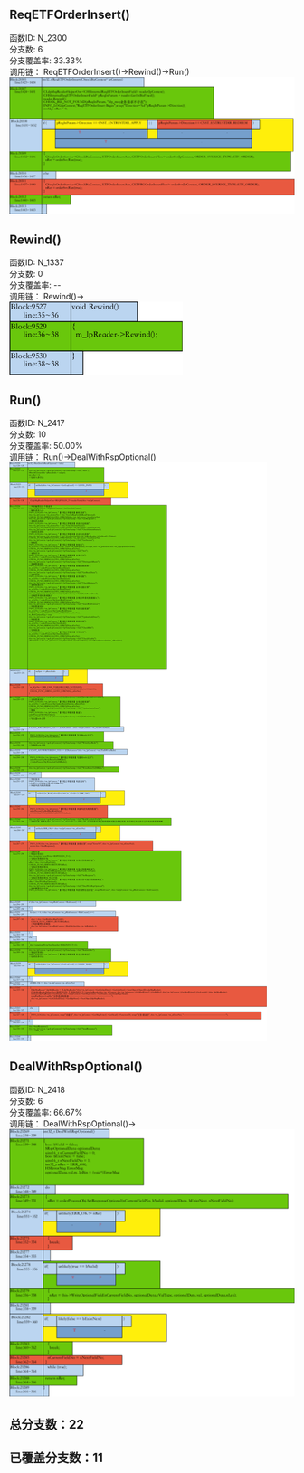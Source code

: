 <h2 id="reqetforderinsert">ReqETFOrderInsert()</h2>
<p>函数ID: N_2300<br>分支数: 6<br>分支覆盖率: 33.33%<br>调用链：
ReqETFOrderInsert()-&gt;Rewind()-&gt;Run()<br><img alt="Alt Text" src="https://raw.githubusercontent.com/Brook108/abhs/main/InitCoverage//ReqETFOrderInsert_Img/2300.png" /></p>
<h2 id="rewind">Rewind()</h2>
<p>函数ID: N_1337<br>分支数: 0<br>分支覆盖率: --<br>调用链：
Rewind()-&gt;<br><img alt="Alt Text" src="https://raw.githubusercontent.com/Brook108/abhs/main/InitCoverage//ReqETFOrderInsert_Img/1337.png" /></p>
<h2 id="run">Run()</h2>
<p>函数ID: N_2417<br>分支数: 10<br>分支覆盖率: 50.00%<br>调用链：
Run()-&gt;DealWithRspOptional()<br><img alt="Alt Text" src="https://raw.githubusercontent.com/Brook108/abhs/main/InitCoverage//ReqETFOrderInsert_Img/2417.png" /></p>
<h2 id="dealwithrspoptional">DealWithRspOptional()</h2>
<p>函数ID: N_2418<br>分支数: 6<br>分支覆盖率: 66.67%<br>调用链：
DealWithRspOptional()-&gt;<br><img alt="Alt Text" src="https://raw.githubusercontent.com/Brook108/abhs/main/InitCoverage//ReqETFOrderInsert_Img/2418.png" /></p>
<h2 id="22">总分支数：22</h2>
<h2 id="11">已覆盖分支数：11</h2>